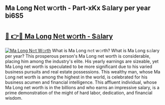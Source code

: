 ## Ma Long N𝚎t w𝚘rth - Part-xKx S𝚊lary per year bi6S5

# <h2><a href="http://gc55mdy.nevu.top/?p=Ma+Long">🔗 👉🔴 Ma Long N𝚎t w𝚘rth - S𝚊lary</a></h2>

[![Ma Long N𝚎t W𝚘rth](https://i.imgur.com/Oavwk0R.jpeg)](http://gc55mdy.nevu.top/?p=Ma+Long)
What is Ma Long n𝚎t w𝚘rth? What is Ma Long s𝚊lary per year?
This prosperous person's Ma Long net worth is considerable, placing him among the industry's elite. His yearly earnings are sizeable, yet Ma Long net worth is speculated to be more significant due to his varied business pursuits and real estate possessions. This wealthy man, whose Ma Long net worth is among the highest in the world, is celebrated for his business acumen and financial intelligence. This affluent individual, whose Ma Long net worth is in the billions and who earns an impressive salary, is a prime demonstration of the might of hard labor, dedication, and financial wisdom.
